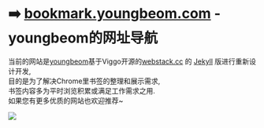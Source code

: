 # ➡️ [bookmark.youngbeom.com](bookmark.youngbeom.com) - youngbeom的网址导航

当前的网站是[youngbeom](https://youngbeom.com)基于Viggo开源的[webstack.cc](https://github.com/WebStackPage/WebStackPage.github.io) 的 [Jekyll](https://jekyllrb.com/) 版进行重新设计开发,  
目的是为了解决Chrome里书签的整理和展示需求,  
书签内容多为平时浏览积累或满足工作需求之用.  
如果您有更多优质的网站也欢迎推荐~

![](https://webstack.0xl2oot.cn/assets/images/preview.gif)
